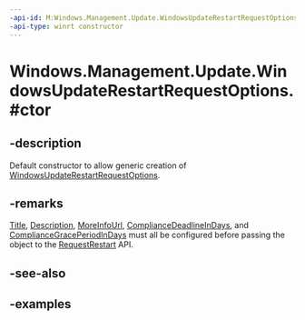 ```yaml
---
-api-id: M:Windows.Management.Update.WindowsUpdateRestartRequestOptions.#ctor
-api-type: winrt constructor
---
```


# Windows.Management.Update.WindowsUpdateRestartRequestOptions.#ctor

<!--
public WindowsUpdateRestartRequestOptions ();
-->


## -description
Default constructor to allow generic creation of [WindowsUpdateRestartRequestOptions](./windowsupdaterestartrequestoptions.md).

## -remarks
[Title](./windowsupdaterestartrequestoptions_title.md), [Description](./windowsupdaterestartrequestoptions_description.md), [MoreInfoUrl](./windowsupdaterestartrequestoptions_moreinfourl.md), [ComplianceDeadlineInDays](./windowsupdaterestartrequestoptions_compliancedeadlineindays.md), and [ComplianceGracePeriodInDays](./windowsupdaterestartrequestoptions_compliancegraceperiodindays.md) must all be configured before passing the object to the [RequestRestart](./windowsupdateadministrator_requestrestart_103435879.md) API.

## -see-also

## -examples


